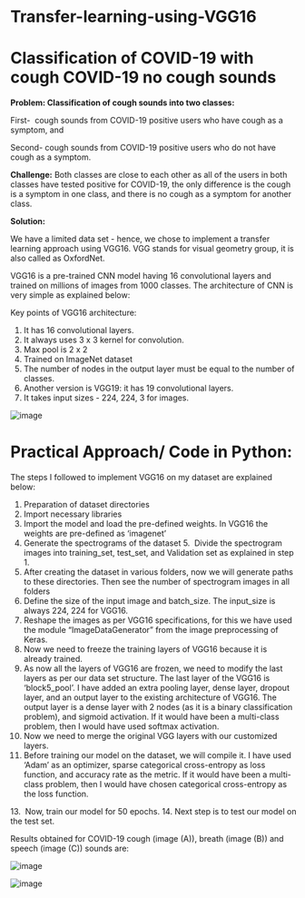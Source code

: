 # Transfer-learning-using-VGG16
# **Classification of COVID-19 with cough COVID-19 no cough sounds**

**Problem: Classification of cough sounds into two classes:**

First-  cough sounds from COVID-19 positive users who have cough as a symptom, and

Second- cough sounds from COVID-19 positive users who do not have cough as a symptom.

**Challenge:** Both classes are close to each other as all of the users in both classes have tested positive for COVID-19, the only difference is the cough is a symptom in one class, and there is no cough as a symptom for another class.

**Solution:**

We have a limited data set - hence, we chose to implement a transfer learning approach using VGG16. VGG stands for visual geometry group, it is also called as OxfordNet.

VGG16 is a pre-trained CNN model having 16 convolutional layers and trained on millions of images from 1000 classes. The architecture of CNN is very simple as explained below:


Key points of VGG16 architecture:

1. It has 16 convolutional layers.
2. It always uses 3 x 3 kernel for convolution.
3. Max pool is 2 x 2
4. Trained on ImageNet dataset
5. The number of nodes in the output layer must be equal to the number of classes.
6. Another version is VGG19: it has 19 convolutional layers.
7. It takes input sizes - 224, 224, 3 for images.

![image](https://user-images.githubusercontent.com/97305078/183474126-d9ca4948-b1e7-486a-9def-3c135411cc88.png)


# **Practical Approach/ Code in Python:**

The steps I followed to implement VGG16 on my dataset are explained below:

1. Preparation of dataset directories
2. Import necessary libraries
3. Import the model and load the pre-defined weights. In VGG16 the weights are pre-defined as ‘imagenet’
4. Generate the spectrograms of the dataset
5.  Divide the spectrogram images into training_set, test_set, and Validation set as explained in step 1.
6. After creating the dataset in various folders, now we will generate paths to these directories. Then see the number of spectrogram images in all folders
7. Define the size of the input image and batch_size. The input_size is always 224, 224 for VGG16. 
8. Reshape the images as per VGG16 specifications, for this we have used the module “ImageDataGenerator” from the image preprocessing of Keras.
9. Now we need to freeze the training layers of VGG16 because it is already trained.
10. As now all the layers of VGG16 are frozen, we need to modify the last layers as per our data set structure. The last layer of the VGG16 is ‘block5_pool’. I have added an extra pooling layer, dense layer, dropout layer, and an output layer to the existing architecture of VGG16. The output layer is a dense layer with 2 nodes (as it is a binary classification problem), and sigmoid activation. If it would have been a multi-class problem, then I would have used softmax activation.
11. Now we need to merge the original VGG layers with our customized layers.
12. Before training our model on the dataset, we will compile it.
I have used ‘Adam’ as an optimizer, sparse categorical cross-entropy as loss function, and accuracy rate as the metric. If it would have been a multi-class problem, then I would have chosen categorical cross-entropy as the loss function.

13.  Now, train our model for 50 epochs.
14. Next step is to test our model on the test set.

Results obtained for COVID-19 cough (image (A)), breath (image (B)) and speech (image (C)) sounds are: 

![image](https://user-images.githubusercontent.com/97305078/183474416-f1bc8531-a9e5-4c23-9e03-5177d452cfc1.png)

![image](https://user-images.githubusercontent.com/97305078/183474449-7024328c-78b7-495d-9474-9026cd6cfc92.png)

